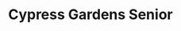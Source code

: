---
title: Cypress Gardens Senior
phone: (408) 248-1442
website: https://jscosccha.com/property/cypress-gardens/
management: John Stewart Company
tags: []
---